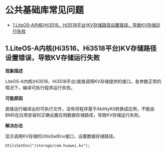 # 公共基础库常见问题<a name="ZH-CN_TOPIC_0000001058735275"></a>

-   [1.LiteOS-A内核\(Hi3516、Hi3518平台\)KV存储路径设置错误，导致KV存储运行失败](#section2041345718513)

## 1.LiteOS-A内核\(Hi3516、Hi3518平台\)KV存储路径设置错误，导致KV存储运行失败<a name="section2041345718513"></a>

**现象描述**

LiteOS-A内核\(Hi3516、Hi3518平台\)直接调用KV存储提供的接口，各参数正常的情况下，编译可执行程序运行失败。

**可能原因**

直接运行编译出的可执行文件，没有将程序基于AbilityKit转换成应用，不能由BMS在应用安装时正确设置应用数据存储路径，导致KV存储运行失败。

**解决办法**

显示调用KV存储的UtilsSetEnv接口，设置数据存储路径。

```
UtilsSetEnv("/storage/com.huawei.kv");
```

